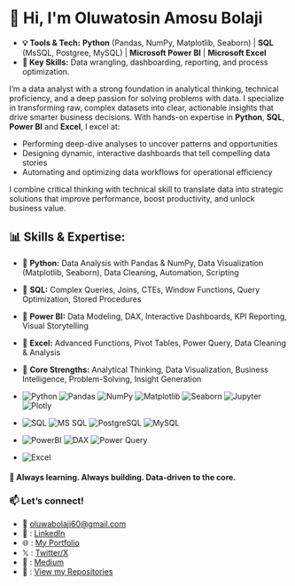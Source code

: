 # 👋 Hi, I'm Oluwatosin Amosu Bolaji 

- **💡 Tools & Tech:** **Python** (Pandas, NumPy, Matplotlib, Seaborn) | **SQL** (MsSQL, Postgree, MySQL) | **Microsoft Power BI** | **Microsoft Excel**
- **🔹 Key Skills:** Data wrangling, dashboarding, reporting, and process optimization.

I’m a data analyst with a strong foundation in analytical thinking, technical proficiency, and a deep passion for solving problems with data. I specialize in transforming raw, complex datasets into clear, actionable insights that drive smarter business decisions. With hands-on expertise in **Python**, **SQL**, **Power BI** and **Excel**, I excel at:
- Performing deep-dive analyses to uncover patterns and opportunities
- Designing dynamic, interactive dashboards that tell compelling data stories
- Automating and optimizing data workflows for operational efficiency

I combine critical thinking with technical skill to translate data into strategic solutions that improve performance, boost productivity, and unlock business value.


## 📊 **Skills & Expertise:**  
- 🔹 **Python:** Data Analysis with Pandas & NumPy, Data Visualization (Matplotlib, Seaborn), Data Cleaning, Automation, Scripting
- 🔹 **SQL:** Complex Queries, Joins, CTEs, Window Functions, Query Optimization, Stored Procedures 
- 🔹 **Power BI:** Data Modeling, DAX, Interactive Dashboards, KPI Reporting, Visual Storytelling   
- 🔹 **Excel:** Advanced Functions, Pivot Tables, Power Query, Data Cleaning & Analysis
- 🔹 **Core Strengths:**  Analytical Thinking, Data Visualization, Business Intelligence, Problem-Solving, Insight Generation

- ![Python](https://img.shields.io/badge/Python-3.8%2B-blue?logo=python&logoColor=white) ![Pandas](https://img.shields.io/badge/Pandas-2.0.0-150458?logo=pandas&logoColor=white) ![NumPy](https://img.shields.io/badge/NumPy-1.21.0-013243?logo=numpy&logoColor=white) ![Matplotlib](https://img.shields.io/badge/Matplotlib-3.5.0-blue?logo=python&logoColor=white) ![Seaborn](https://img.shields.io/badge/Seaborn-0.11.0-black?logo=python&logoColor=white) ![Jupyter](https://img.shields.io/badge/Jupyter-F37626?logo=jupyter&logoColor=white) ![Plotly](https://img.shields.io/badge/Plotly-5.5.0-3F4F75?logo=plotly)
- ![SQL](https://img.shields.io/badge/SQL-Server-red?logo=microsoft-sql-server&logoColor=white) ![MS SQL](https://img.shields.io/badge/Microsoft_SQL_Server-CC2927?logo=microsoft-sql-server&logoColor=white) ![PostgreSQL](https://img.shields.io/badge/PostgreSQL-4169E1?logo=postgresql&logoColor=white) ![MySQL](https://img.shields.io/badge/MySQL-4479A1?logo=mysql&logoColor=white)
- ![PowerBI](https://img.shields.io/badge/Power_BI-F2C811?logo=powerbi&logoColor=black) ![DAX](https://img.shields.io/badge/DAX-F2C811?logo=powerbi&logoColor=black) ![Power Query](https://img.shields.io/badge/Power_Query-F2C811?logo=powerbi&logoColor=black)
- ![Excel](https://img.shields.io/badge/Excel-217346?logo=microsoft-excel&logoColor=white)

#### 🚀 **Always learning. Always building. Data-driven to the core.**  

### 📫 **Let’s connect!**  
- 📩 oluwabolaji60@gmail.com
- 🔗 : [LinkedIn](https://www.linkedin.com/in/oluwatosin-amosu-722b88141)
- 🌐 : [My Portfolio](https://www.datascienceportfol.io/oluwabolaji60) 
- 𝕏 : [Twitter/X](https://x.com/thee_oluwatosin?s=21&t=EqoeQVdQd038wlSUzAtQzw)
- 🔗 : [Medium](https://medium.com/@oluwabolaji60)
- 🔗 : [View my Repositories](https://github.com/Tbrown1998?tab=repositories)

